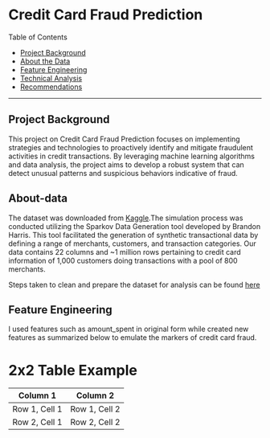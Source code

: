 # Credit Card Fraud Prediction

Table of Contents

- [Project Background](#project-background)
- [About the Data](#about-data)
- [Feature Engineering](#feature-Engineering)
- [Technical Analysis](#technical-analysis)
- [Recommendations](#recommendations)

***

## Project Background
This project on Credit Card Fraud Prediction focuses on implementing strategies and technologies to proactively identify and mitigate fraudulent activities in credit transactions. By leveraging machine learning algorithms and data analysis, the project aims to develop a robust system that can detect unusual patterns and suspicious behaviors indicative of fraud.

## About-data

The dataset was downloaded from [Kaggle](https://www.kaggle.com/datasets/kartik2112/fraud-detection).The simulation process was conducted utilizing the Sparkov Data Generation tool developed by Brandon Harris. This tool facilitated the generation of synthetic transactional data by defining a range of merchants, customers, and transaction categories. Our data contains 22 columns and ~1 million rows pertaining to credit card
information of 1,000 customers doing transactions with a pool of 800 merchants.

Steps taken to clean and prepare the dataset for analysis can be found [here](https://github.com/Shakya24/Masters-projects/blob/main/Customer%20Analytics/Data%20cleaning%20Customer.pdf)


## Feature Engineering

I used features such as amount_spent in original form while created new features as summarized below to emulate the markers of credit card fraud.

# 2x2 Table Example

| Column 1       | Column 2       |
|-----------------|----------------|
| Row 1, Cell 1  | Row 1, Cell 2  |
| Row 2, Cell 1  | Row 2, Cell 2  |


